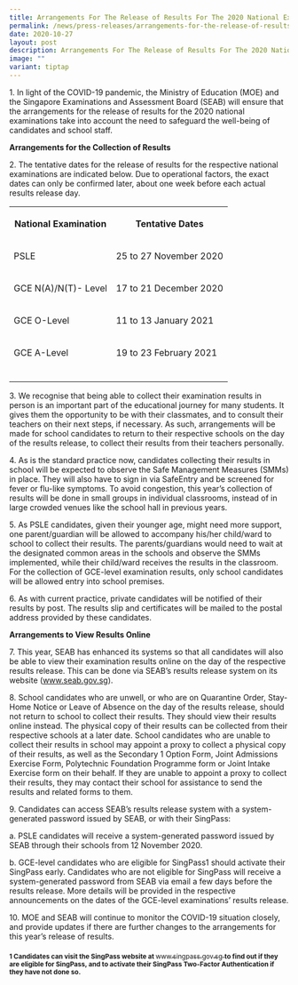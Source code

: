 ```yaml
---
title: Arrangements For The Release of Results For The 2020 National Examinations
permalink: /news/press-releases/arrangements-for-the-release-of-results-for-the-2020-national-examinations/
date: 2020-10-27
layout: post
description: Arrangements For The Release of Results For The 2020 National Examinations
image: ""
variant: tiptap
---
```

<p>1. In light of the COVID-19 pandemic, the Ministry of Education (MOE)
and the Singapore Examinations and Assessment Board (SEAB) will ensure
that the arrangements for the release of results for the 2020 national
examinations take into account the need to safeguard the well-being of
candidates and school staff.</p>
<p><strong>Arrangements for the Collection of Results</strong>
</p>
<p>2. The tentative dates for the release of results for the respective national
examinations are indicated below. Due to operational factors, the exact
dates can only be confirmed later, about one week before each actual results
release day.</p>
<table style="minWidth: 50px">
<colgroup>
<col>
<col>
</colgroup>
<tbody>
<tr>
<th rowspan="1" colspan="1">
<p>National Examination</p>
</th>
<th rowspan="1" colspan="1">
<p>Tentative Dates</p>
</th>
</tr>
<tr>
<td rowspan="1" colspan="1">
<p>PSLE</p>
</td>
<td rowspan="1" colspan="1">
<p>25 to 27 November 2020</p>
</td>
</tr>
<tr>
<td rowspan="1" colspan="1">
<p>GCE N(A)/N(T)- Level</p>
</td>
<td rowspan="1" colspan="1">
<p>17 to 21 December 2020</p>
</td>
</tr>
<tr>
<td rowspan="1" colspan="1">
<p>GCE O-Level</p>
</td>
<td rowspan="1" colspan="1">
<p>11 to 13 January 2021</p>
</td>
</tr>
<tr>
<td rowspan="1" colspan="1">
<p>GCE A-Level</p>
</td>
<td rowspan="1" colspan="1">
<p>19 to 23 February 2021</p>
</td>
</tr>
<tr>
<td rowspan="1" colspan="1">
<p></p>
</td>
<td rowspan="1" colspan="1">
<p></p>
</td>
</tr>
</tbody>
</table>
<p>3. We recognise that being able to collect their examination results in
person is an important part of the educational journey for many students.
It gives them the opportunity to be with their classmates, and to consult
their teachers on their next steps, if necessary. As such, arrangements
will be made for school candidates to return to their respective schools
on the day of the results release, to collect their results from their
teachers personally.</p>
<p>4. As is the standard practice now, candidates collecting their results
in school will be expected to observe the Safe Management Measures (SMMs)
in place. They will also have to sign in via SafeEntry and be screened
for fever or flu-like symptoms. To avoid congestion, this year’s collection
of results will be done in small groups in individual classrooms, instead
of in large crowded venues like the school hall in previous years.</p>
<p>5. As PSLE candidates, given their younger age, might need more support,
one parent/guardian will be allowed to accompany his/her child/ward to
school to collect their results. The parents/guardians would need to wait
at the designated common areas in the schools and observe the SMMs implemented,
while their child/ward receives the results in the classroom. For the collection
of GCE-level examination results, only school candidates will be allowed
entry into school premises.</p>
<p>6. As with current practice, private candidates will be notified of their
results by post. The results slip and certificates will be mailed to the
postal address provided by these candidates.</p>
<p><strong>Arrangements to View Results Online</strong>
</p>
<p>7. This year, SEAB has enhanced its systems so that all candidates will
also be able to view their examination results online on the day of the
respective results release. This can be done via SEAB’s results release
system on its website (<a href="https://www.seab.gov.sg/" rel="noopener noreferrer nofollow" target="_blank"><u>www.seab.gov.sg</u></a>).</p>
<p>8. School candidates who are unwell, or who are on Quarantine Order, Stay-Home
Notice or Leave of Absence on the day of the results release, should not
return to school to collect their results. They should view their results
online instead. The physical copy of their results can be collected from
their respective schools at a later date. School candidates who are unable
to collect their results in school may appoint a proxy to collect a physical
copy of their results, as well as the Secondary 1 Option Form, Joint Admissions
Exercise Form, Polytechnic Foundation Programme form or Joint Intake Exercise
form on their behalf. If they are unable to appoint a proxy to collect
their results, they may contact their school for assistance to send the
results and related forms to them.</p>
<p>9. Candidates can access SEAB’s results release system with a system-generated
password issued by SEAB, or with their SingPass:</p>
<p>a. PSLE candidates will receive a system-generated password issued by
SEAB through their schools from 12 November 2020.</p>
<p>b. GCE-level candidates who are eligible for SingPass1 should activate
their SingPass early. Candidates who are not eligible for SingPass will
receive a system-generated password from SEAB via email a few days before
the results release. More details will be provided in the respective announcements
on the dates of the GCE-level examinations’ results release.</p>
<p>10. MOE and SEAB will continue to monitor the COVID-19 situation closely,
and provide updates if there are further changes to the arrangements for
this year’s release of results.</p>
<p><strong><sub>1 Candidates can visit the SingPass website at </sub></strong>
<a href="www.singpass.gov.sg" rel="noopener noreferrer nofollow" target="_blank"><sub>www.singpass.gov.sg</sub>
</a><strong><sub> to find out if they are eligible for SingPass, and to activate their SingPass Two-Factor Authentication if they have not done so.</sub></strong>
</p>
<p></p>